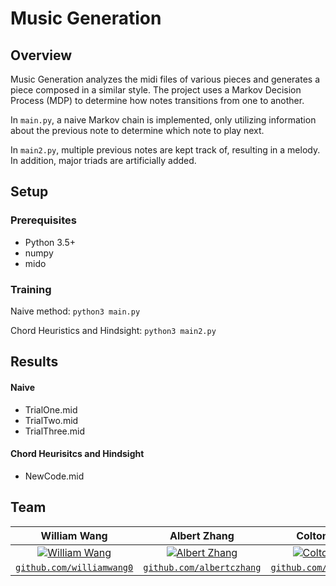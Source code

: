 # Music Generation

## Overview
Music Generation analyzes the midi files of various pieces and generates a piece composed in a similar style. The project uses a Markov Decision Process (MDP) to determine how notes transitions from one to another.

In `main.py`, a naive Markov chain is implemented, only utilizing information about the previous note to determine which note to play next.

In `main2.py`, multiple previous notes are kept track of, resulting in a melody. In addition, major triads are artificially added.

## Setup

### Prerequisites
* Python 3.5+
* numpy
* mido

### Training

Naive method: `python3 main.py`

Chord Heuristics and Hindsight: `python3 main2.py`

## Results

#### Naive
* TrialOne.mid
* TrialTwo.mid
* TrialThree.mid

#### Chord Heurisitcs and Hindsight
* NewCode.mid

## Team
| **William Wang**</a> | **Albert Zhang**</a> | **Colton Nishida**</a> |
| :---: | :---: | :---: |
| [![William Wang](https://avatars1.githubusercontent.com/u/46856940?v=4&s=200)](https://github.com/williamwang0)  | [![Albert Zhang](https://avatars0.githubusercontent.com/u/31051641?v=4&s=200)](https://github.com/albertczhang) | [![Colton Nishida](https://avatars2.githubusercontent.com/u/46944125?v=4&s=200)](https://github.com/coltonnishida) |
| <a href="https://github.com/williamwang0" target="_blank">`github.com/williamwang0`</a> | <a href="https://github.com/albertczhang" target="_blank">`github.com/albertczhang`</a> | <a href="https://github.com/coltonnishida" target="_blank">`github.com/coltonnishida`</a> |
